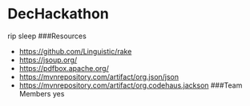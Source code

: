 # DecHackathon
rip sleep
###Resources 
- https://github.com/Linguistic/rake 
- https://jsoup.org/ 
- https://pdfbox.apache.org/ 
- https://mvnrepository.com/artifact/org.json/json
- https://mvnrepository.com/artifact/org.codehaus.jackson
###Team Members
yes